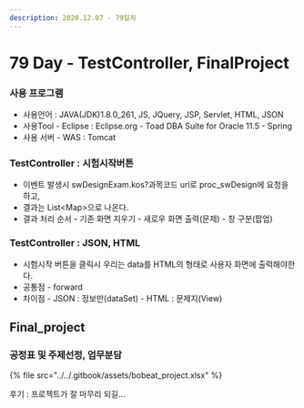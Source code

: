 ```yaml
---
description: 2020.12.07 - 79일차
---
```


# 79 Day - TestController, FinalProject

### 사용 프로그램

* 사용언어 : JAVA\(JDK\)1.8.0\_261, JS, JQuery, JSP, Servlet, HTML, JSON
* 사용Tool  - Eclipse : Eclipse.org - Toad DBA Suite for Oracle 11.5 - Spring
* 사용 서버 - WAS : Tomcat

###  TestController : 시험시작버튼

* 이벤트 발생시 swDesignExam.kos?과목코드 url로 proc\_swDesign에 요청을 하고,
* 결과는 List&lt;Map&gt;으로 나온다.
* 결과 처리 순서 - 기존 화면 지우기 - 새로우 화면 출력\(문제\) - 창 구분\(팝업\)

### TestController : JSON, HTML

* 시험시작 버튼을 클릭시 우리는 data를 HTML의 형태로 사용자 화면에 출력해야한다.
* 공통점 - forward
* 차이점 - JSON : 정보만\(dataSet\) - HTML : 문제지\(View\)

## Final\_project

### 공정표 및 주제선정, 업무분담

{% file src="../../.gitbook/assets/bobeat\_project.xlsx" %}

후기 : 프로젝트가 잘 마무리 되길...

